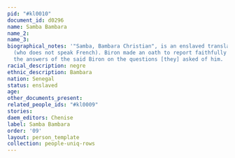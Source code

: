 ```yaml
---
pid: "#kl0010"
document_id: d0296
name: Samba Bambara
name_2: 
name_3: 
biographical_notes: '"Samba, Bambara Christian", is an enslaved translator of Biron
  (who does not speak French). Biron made an oath to report faithfully to [court]
  the answers of the said Biron on the questions [they] asked of him. '
racial_description: negre
ethnic_description: Bambara
nation: Senegal
status: enslaved
age: 
other_documents_present: 
related_people_ids: "#kl0009"
stories: 
daem_editors: Chenise
label: Samba Bambara
order: '09'
layout: person_template
collection: people-uniq-rows
---
```

